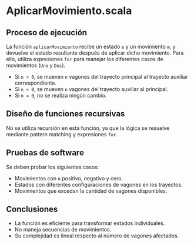 # AplicarMovimiento.scala

## Proceso de ejecución

La función `aplicarMovimiento` recibe un estado `e` y un movimiento `m`, y devuelve el estado resultante después de aplicar dicho movimiento. Para ello, utiliza expresiones `for` para manejar los diferentes casos de movimientos (`Uno` y `Dos`).

- Si `n > 0`, se mueven `n` vagones del trayecto principal al trayecto auxiliar correspondiente.
- Si `n < 0`, se mueven `n` vagones del trayecto auxiliar al principal.
- Si `n = 0`, no se realiza ningún cambio.

## Diseño de funciones recursivas

No se utiliza recursión en esta función, ya que la lógica se resuelve mediante pattern matching y expresiones `for`.

## Pruebas de software

Se deben probar los siguientes casos:

- Movimientos con `n` positivo, negativo y cero.
- Estados con diferentes configuraciones de vagones en los trayectos.
- Movimientos que excedan la cantidad de vagones disponibles.

## Conclusiones

- La función es eficiente para transformar estados individuales.
- No maneja secuencias de movimientos.
- Su complejidad es lineal respecto al número de vagones afectados.
